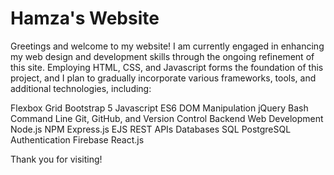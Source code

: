 # Hamza's Website

Greetings and welcome to my website! I am currently engaged in enhancing my web design and development skills through the ongoing refinement of this site. Employing HTML, CSS, and Javascript forms the foundation of this project, and I plan to gradually incorporate various frameworks, tools, and additional technologies, including:

Flexbox
Grid
Bootstrap 5
Javascript ES6
DOM Manipulation
jQuery
Bash Command Line
Git, GitHub, and Version Control
Backend Web Development
Node.js
NPM
Express.js
EJS
REST
APIs
Databases
SQL
PostgreSQL
Authentication
Firebase
React.js

Thank you for visiting!


